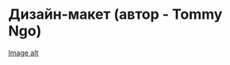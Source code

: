 # Дизайн-макет (автор - Tommy Ngo)

[Image alt](https://github.com/YuliyaNam/test/raw/master/https://github.com/YuliyaNam/test/blob/master/tinyone.png/tinyone.png)

